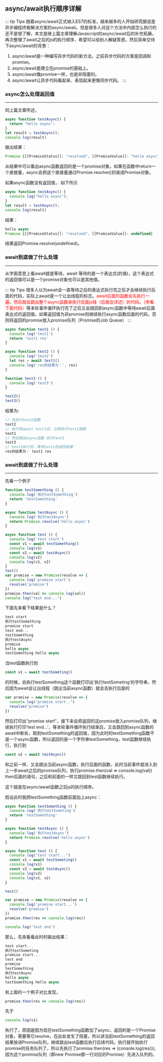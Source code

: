 ## async/await执行顺序详解

::: tip Tips
随着async/await正式纳入ES7的标准，越来越多的人开始研究据说是异步编程终极解决方案的async/await。但是很多人对这个方法中内部怎么执行的还不是很了解，本文是继上篇文章理解Javascript的async/await后的补充拓展，再次整理了await之后的js的执行顺序，希望可以给别人解疑答惑，然后简单交待下async/await的背景：

1. async/await是一种编写异步代码的新方法，之前异步代码的方案是回调和promise。
2. async/await是建立在promise的基础上。
3. async/await像promise一样，也是非阻塞的。
4. async/await让异步代码看起来、表现起来更像同步代码。
:::

### async怎么处理返回值

<hr/>

同上篇文章所述，

```javascript
async function testAsync() {
  return "hello async";
}
let result = testAsync();
console.log(result)
```

输出结果：
```javascript
Promise {[[PromiseStatus]]: "resolved", [[PromiseValue]]: "hello async"}
```

从结果中可以看出async函数返回的是一个promise对象，如果在函数中return一个直接量，async会把这个直接量通过Promise.resolve()封装成Promise对象。

如果async函数没有返回值， 如下所示
```javascript
async function testAsync() {
  console.log("hello async");
}
let result = testAsync();
console.log(result)
```

结果：

```javascript
hello async
Promise {[[PromiseStatus]]: "resolved", [[PromiseValue]]: undefined}
```

结果返回Promise.resolve(undefined)。

### await到底做了什么处理

<hr/>

从字面意思上看await就是等待，await 等待的是一个表达式(的值)，这个表达式的返回值可以是一个promise对象也可以是其他值。

::: tip Tips
很多人以为await会一直等待之后的表达式执行完之后才会继续执行后面的代码，实际上await是一个让出线程的标志。<font color="red">await后面的函数会先执行一遍。然后就会跳出整个async函数来执行后面js栈（后面会详述）的代码。（参看下面代码）</font>等本轮事件循环执行完了之后又会跳回到async函数中等待await后面表达式的返回值，如果返回值为非promise则继续执行async函数后面的代码，否则将返回的promise放入promise队列（Promise的Job Queue）
:::

```javascript
async function test1 () {
  console.log('test1')
  return 'test1 res'
}

async function test2 () {
  console.log('test2')
  let res = await test1()
  console.log('res的结果为：', res)
}

function test3 () {
  console.log('test3')
}

test2()
test3()
```

结果为: 

```javascript
// 先执行test2函数
test2
// 执行到await test1后，立即执行test1函数 
test1
// 然后跳出async函数 执行test3
test3
// test3执行完，等待test1的返回结果
res的结果为： test1 res
```

### await到底做了什么处理

<hr/>

先看一个例子

```javascript
function testSomething () {
  console.log('执行testSomething')
  return 'testSomething'
}

async function testAsync () {
  console.log('执行testAsync')
  return Promise.resolve('hello async')
}

async function test () {
  console.log('test start')
  const v1 = await testSomething()
  console.log(v1)
  const v2 = await testAsync()
  console.log(v2)
  console.log(v1, v2)
}
test()
var promise = new Promise(resolve => {
  console.log('promise start') 
  resolve('promise')
})
promise.then(val => console.log(val))
console.log("test end...")
```

下面先来看下结果是什么？

```javascript
test start
执行testSomething
promise start
test end...
testSomething
执行testAsync
promise
hello async
testSomething hello async
```

当test函数执行到

```javascript
const v1 = await testSometing()
```

的时候，会执行testSomething这个函数打印出‘执行testSometing’的字符串，然后因为await会让出线程（跳出当前async函数）就会去执行后面的

```javascript
var promise = new Promise(resolve => { 
  console.log("promise start..")
  resolve("promise")
})
```

然后打印出"promise start"，接下来会把返回的这promise放入promise队列，继续执行打印'test end...'，等本轮事件循环执行结束后，又会跳回到async函数的await中断处，取到testSomething的返回值，因为此时的testSomething函数不是一个async函数，所以返回的是一个字符串testSomething，test函数继续执行，执行到

```javascript
const v2 = await testAsync()
```

和之前一样，又会跳出当前async函数，执行后面的函数，此时当前事件就进入到上一步await之后的promise队列，执行promise.then(val => console.log(val)) then后面的语句，之后和前面的一样又跳回到test函数继续执行。

这个就是在async/await函数之后js的执行顺序。

假设此时我把testSomething函数前面加上async：

```javascript
async function testSomething () {
  console.log('执行testSometing')
  return 'testSomething'
}

async function testAsync () {
  console.log('执行testAsync')
  return Promise.resolve('hello async')
}

async function test () {
  console.log("test start...")
  const v1 = await testSometing()
  console.log(v1)
  const v2 = await testAsync()
  console.log(v2)
  console.log(v1, v2)
}

test()

var promise = new Promise(resolve => {
  console.log('promise start...')
  resolve('promise')
})
promise.then(res => console.log(res))

console.log('test end')
```

那么，先来看看此时的输出结果：

```javascript
test start...
执行testSometing
promise start...
test end
promise
testSomething
执行testAsync
hello async
testSomething hello async
```

和上面的一个例子对比发现，

```javascript
promise.then(res => console.log(res))
```

先于

```javascript
console.log(v1)
```

执行了，原因是因为现在testSomething函数加了async，返回的是一个Promise对象，需要等它resolve，在此处发生了阻塞，所以讲当前testSomething的返回结果放进Promise队列，继续跳出test函数后执行后续代码，执行就开始执行promise的任务队列了，所以先执行了promise.then(res => {console.log(res)}), 因为这个promise队列（即new Promise那一行对应的Promise）先进入队列的。

